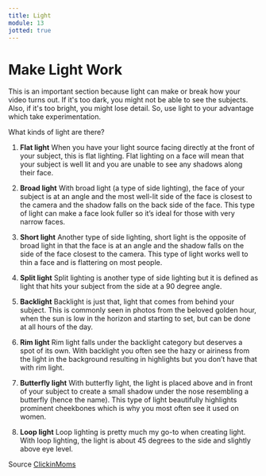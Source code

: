 ```yaml
---
title: Light
module: 13
jotted: true
---
```


# Make Light Work

<!--<iframe width="560" height="315" src="https://www.youtube.com/embed/2XYeUsV4NG8" frameborder="0" allow="accelerometer; autoplay; encrypted-media; gyroscope; picture-in-picture" allowfullscreen></iframe>-->

This is an important section because light can make or break how your video turns out. If it's too dark, you might not be able to see the subjects.  Also, if it's too bright, you might lose detail.  So, use light to your advantage which take experimentation.

What kinds of light are there?

1. **Flat light**
When you have your light source facing directly at the front of your subject, this is flat lighting. Flat lighting on a face will mean that your subject is well lit and you are unable to see any shadows along their face.

2. **Broad light**
With broad light (a type of side lighting), the face of your subject is at an angle and the most well-lit side of the face is closest to the camera and the shadow falls on the back side of the face. This type of light can make a face look fuller so it’s ideal for those with very narrow faces.

3. **Short light**
Another type of side lighting, short light is the opposite of broad light in that the face is at an angle and the shadow falls on the side of the face closest to the camera. This type of light works well to thin a face and is flattering on most people.

4. **Split light**
Split lighting is another type of side lighting but it is defined as light that hits your subject from the side at a 90 degree angle.

5. **Backlight**
Backlight is just that, light that comes from behind your subject. This is commonly seen in photos from the beloved golden hour, when the sun is low in the horizon and starting to set, but can be done at all hours of the day.

6. **Rim light**
Rim light falls under the backlight category but deserves a spot of its own. With backlight you often see the hazy or airiness from the light in the background resulting in highlights but you don’t have that with rim light.

7. **Butterfly light**
With butterfly light, the light is placed above and in front of your subject to create a small shadow under the nose resembling a butterfly (hence the name). This type of light beautifully highlights prominent cheekbones which is why you most often see it used on women.

8. **Loop light**
Loop lighting is pretty much my go-to when creating light. With loop lighting, the light is about 45 degrees to the side and slightly above eye level.

Source [ClickinMoms](https://www.clickinmoms.com/blog/types-photography-lighting/)



